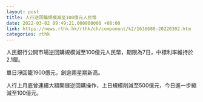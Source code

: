 ```yaml
---
layout: post
title: 人行逆回購規模減至100億元人民幣
date: 2022-03-02 09:49:21.000000000 +08:00
link: https://news.rthk.hk/rthk/ch/component/k2/1636680-20220302.htm
categories: rthk
---
```


人民銀行公開市場逆回購規模減至100億元人民幣，期限為7日，中標利率維持於2.1厘。

單日淨回籠1900億元，創逾兩星期新高。

人行上月底曾連續大額開展逆回購操作，上日規模削減至500億元，今日進一步縮減至100億元。
